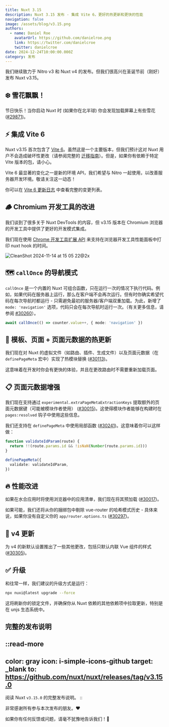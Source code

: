 ```yaml
---
title: Nuxt 3.15
description: Nuxt 3.15 发布 - 集成 Vite 6，更好的热更新和更快的性能
navigation: false
image: /assets/blog/v3.15.png
authors:
  - name: Daniel Roe
    avatarUrl: https://github.com/danielroe.png
    link: https://twitter.com/danielcroe
    twitter: danielcroe
date: 2024-12-24T10:00:00.000Z
category: 发布
---
```


我们继续致力于 Nitro v3 和 Nuxt v4 的发布。但我们很高兴在圣诞节前（刚好）发布 Nuxt v3.15。

## ❄️ 雪花飘飘！

节日快乐！当你启动 Nuxt 时 (如果你在北半球) 你会发现加载屏幕上有些雪花 ([#29871](https://github.com/nuxt/nuxt/pull/29871))。

## ⚡️ 集成 Vite 6

Nuxt v3.15 首次包含了 [Vite 6](https://vite.dev/blog/announcing-vite6)。虽然这是一个主要版本，但我们预计这对 Nuxt 用户不会造成破坏性更改（请参阅完整的 [迁移指南](https://vite.dev/guide/migration.html)）。但是，如果你有依赖于特定 Vite 版本的包，请小心。

Vite 6 最显著的变化之一是新的环境 API，我们希望与 Nitro 一起使用，以改善服务器开发环境。敬请关注这一动态！

你可以在 [Vite 6 更新日志]() 中查看完整的变更列表。

## 🪵 Chromium 开发工具的改进

我们谈到了很多关于 Nuxt DevTools 的内容，但 v3.15 版本在 Chromium 浏览器的开发工具中提供了更好的开发模式集成。

我们现在使用 [Chrome 开发工具扩展 API](https://developer.chrome.com/docs/devtools/performance/extension) 来支持在浏览器开发工具性能面板中打印 nuxt hook 的时间。

![CleanShot 2024-11-14 at 15 05 22@2x](https://github.com/user-attachments/assets/57525027-750a-462f-b713-398302aec0cd)

## 🗺️ `callOnce` 的导航模式

`callOnce` 是一个内置的 Nuxt 可组合函数，只在运行一次的情况下执行代码。例如，如果代码在服务器上运行，那么在客户端不会再次运行。但有时你确实希望代码在每次导航时都运行 - 只需避免最初的服务器/客户端双重加载。为此，新增了 `mode: 'navigation'` 选项，代码只会在每次导航时运行一次。（有关更多信息，请参阅 [#30260](https://github.com/nuxt/nuxt/pull/30260)）。

```ts
await callOnce(() => counter.value++, { mode: 'navigation' })
```

## 🥵 模板、页面 + 页面元数据的热更新

我们现在对 Nuxt 的虚拟文件（如路由、插件、生成文件）以及页面元数据（在 `definePageMeta` 宏中）实现了热模块替换 ([#30113](https://github.com/nuxt/nuxt/pull/30113))。

这意味着在开发时你会有更快的体验，并且在更改路由时不需要重新加载页面。

## 📋 页面元数据增强

我们现在支持通过 `experimental.extraPageMetaExtractionKeys` 提取额外的页面元数据键（可能被模块作者使用） ([#30015](https://github.com/nuxt/nuxt/pull/30015))。这使得模块作者能够在构建时在 `pages:resolved` 钩子中使用这些信息。

我们还支持在 `definePageMeta` 中使用局部函数 ([#30241](https://github.com/nuxt/nuxt/pull/30241))。这意味着你可以这样做：

```ts
function validateIdParam(route) {
  return !!(route.params.id && !isNaN(Number(route.params.id)))
}

definePageMeta({
  validate: validateIdParam,
})
```

## 🔥 性能改进

如果在水合应用时将使用浏览器中的应用清单，我们现在将其预加载 ([#30017](https://github.com/nuxt/nuxt/pull/30017))。

如果可能，我们还将从你的捆绑包中剔除 vue-router 的哈希模式历史 - 具体来说，如果你没有自定义你的 `app/router.options.ts` ([#30297](https://github.com/nuxt/nuxt/pull/30297))。

## 🐣 v4 更新

为 v4 的新默认设置推出了一些其他更改，包括只默认内联 Vue 组件的样式 ([#30305](https://github.com/nuxt/nuxt/pull/30305))。

## ✅ 升级

和往常一样，我们建议的升级方式是运行：

```sh
npx nuxi@latest upgrade --force
```

这将刷新你的锁定文件，并确保你从 Nuxt 依赖的其他依赖项中拉取更新，特别是在 unjs 生态系统中。

## 完整的发布说明

::read-more
---
color: gray
icon: i-simple-icons-github
target: _blank
to: https://github.com/nuxt/nuxt/releases/tag/v3.15.0
---
阅读 Nuxt `v3.15.0` 的完整发布说明。
::

非常感谢所有参与本次发布的朋友。❤️

如果你有任何反馈或问题，请毫不犹豫地告诉我们！🙏